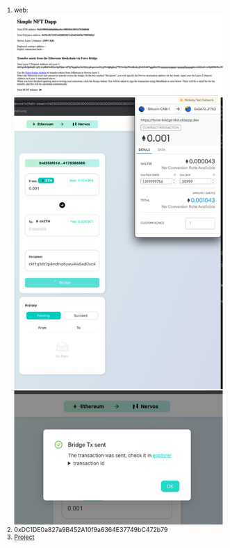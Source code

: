 1. web:
![](./web.png)
![](./bridge.png)
![](./send.png)
2. 0xDC1DE0a827a9B452A10f9a6364E37749bC472b79
3. [Project](https://github.com/hhuuaa/gitcoin_ckb/tree/main/task8/example)
